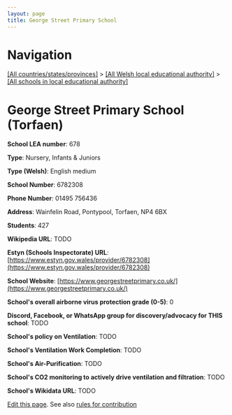 ```yaml
---
layout: page
title: George Street Primary School
---
```

# Navigation

[[All countries/states/provinces]](../../..) > [[All Welsh local educational authority]](../..) > [[All schools in local educational authority]](..)

# George Street Primary School (Torfaen)

**School LEA number**: 678

**Type**: Nursery, Infants & Juniors

**Type (Welsh)**: English medium

**School Number**: 6782308

**Phone Number**: 01495 756436

**Address**: Wainfelin Road, Pontypool, Torfaen, NP4 6BX

**Students**: 427

**Wikipedia URL**: TODO

**Estyn (Schools Inspectorate) URL**: [https://www.estyn.gov.wales/provider/6782308](https://www.estyn.gov.wales/provider/6782308)

**School Website**: [https://www.georgestreetprimary.co.uk/](https://www.georgestreetprimary.co.uk/)

**School's overall airborne virus protection grade (0-5)**: 0

**Discord, Facebook, or WhatsApp group for discovery/advocacy for THIS school**: TODO

**School's policy on Ventilation**: TODO

**School's Ventilation Work Completion**: TODO

**School's Air-Purification**: TODO

**School's CO2 monitoring to actively drive ventilation and filtration**: TODO

**School's Wikidata URL**: TODO




[Edit this page](https://github.com/VentilationProject/Wales/edit/prif/./Torfaen/George_Street_Primary_School.md). See also [rules for contribution](../../../contribution-rules/)